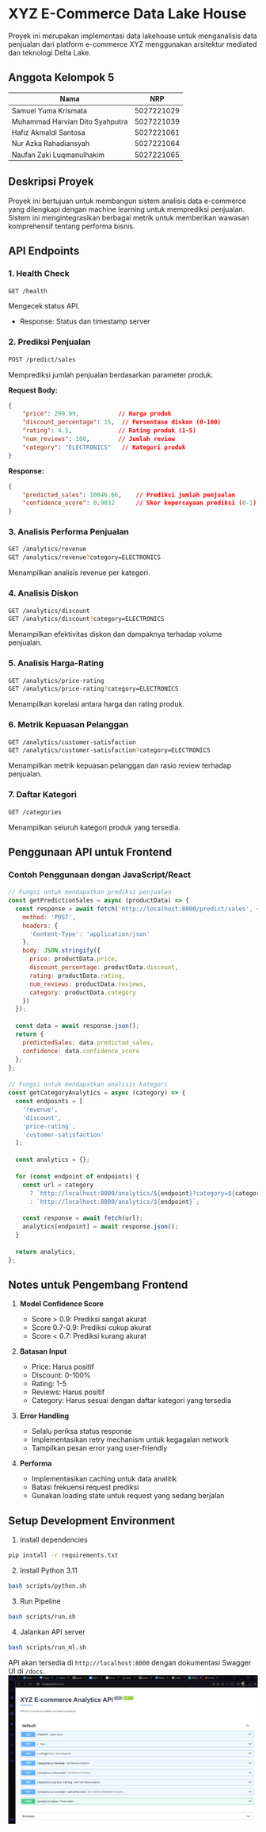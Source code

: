 # XYZ E-Commerce Data Lake House

Proyek ini merupakan implementasi data lakehouse untuk menganalisis data penjualan dari platform e-commerce XYZ menggunakan arsitektur mediated dan teknologi Delta Lake.

## Anggota Kelompok 5

| Nama                            | NRP        |
| ------------------------------- | ---------- |
| Samuel Yuma Krismata            | 5027221029 |
| Muhammad Harvian Dito Syahputra | 5027221039 |
| Hafiz Akmaldi Santosa           | 5027221061 |
| Nur Azka Rahadiansyah           | 5027221064 |
| Naufan Zaki Luqmanulhakim       | 5027221065 |

## Deskripsi Proyek

Proyek ini bertujuan untuk membangun sistem analisis data e-commerce yang dilengkapi dengan machine learning untuk memprediksi penjualan. Sistem ini mengintegrasikan berbagai metrik untuk memberikan wawasan komprehensif tentang performa bisnis.

## API Endpoints

### 1. Health Check
```bash
GET /health
```
Mengecek status API.
- Response: Status dan timestamp server

### 2. Prediksi Penjualan
```bash
POST /predict/sales
```
Memprediksi jumlah penjualan berdasarkan parameter produk.

**Request Body:**
```json
{
    "price": 299.99,           // Harga produk
    "discount_percentage": 15,  // Persentase diskon (0-100)
    "rating": 4.5,             // Rating produk (1-5)
    "num_reviews": 100,        // Jumlah review
    "category": "ELECTRONICS"   // Kategori produk
}
```

**Response:**
```json
{
    "predicted_sales": 10046.66,    // Prediksi jumlah penjualan
    "confidence_score": 0.9832      // Skor kepercayaan prediksi (0-1)
}
```

### 3. Analisis Performa Penjualan
```bash
GET /analytics/revenue
GET /analytics/revenue?category=ELECTRONICS
```
Menampilkan analisis revenue per kategori.

### 4. Analisis Diskon
```bash
GET /analytics/discount
GET /analytics/discount?category=ELECTRONICS
```
Menampilkan efektivitas diskon dan dampaknya terhadap volume penjualan.

### 5. Analisis Harga-Rating
```bash
GET /analytics/price-rating
GET /analytics/price-rating?category=ELECTRONICS
```
Menampilkan korelasi antara harga dan rating produk.

### 6. Metrik Kepuasan Pelanggan
```bash
GET /analytics/customer-satisfaction
GET /analytics/customer-satisfaction?category=ELECTRONICS
```
Menampilkan metrik kepuasan pelanggan dan rasio review terhadap penjualan.

### 7. Daftar Kategori
```bash
GET /categories
```
Menampilkan seluruh kategori produk yang tersedia.

## Penggunaan API untuk Frontend

### Contoh Penggunaan dengan JavaScript/React
```javascript
// Fungsi untuk mendapatkan prediksi penjualan
const getPredictionSales = async (productData) => {
  const response = await fetch('http://localhost:8000/predict/sales', {
    method: 'POST',
    headers: {
      'Content-Type': 'application/json'
    },
    body: JSON.stringify({
      price: productData.price,
      discount_percentage: productData.discount,
      rating: productData.rating,
      num_reviews: productData.reviews,
      category: productData.category
    })
  });
  
  const data = await response.json();
  return {
    predictedSales: data.predicted_sales,
    confidence: data.confidence_score
  };
};

// Fungsi untuk mendapatkan analisis kategori
const getCategoryAnalytics = async (category) => {
  const endpoints = [
    'revenue',
    'discount',
    'price-rating',
    'customer-satisfaction'
  ];

  const analytics = {};
  
  for (const endpoint of endpoints) {
    const url = category 
      ? `http://localhost:8000/analytics/${endpoint}?category=${category}`
      : `http://localhost:8000/analytics/${endpoint}`;
      
    const response = await fetch(url);
    analytics[endpoint] = await response.json();
  }
  
  return analytics;
};
```

## Notes untuk Pengembang Frontend

1. **Model Confidence Score**
   - Score > 0.9: Prediksi sangat akurat
   - Score 0.7-0.9: Prediksi cukup akurat
   - Score < 0.7: Prediksi kurang akurat

2. **Batasan Input**
   - Price: Harus positif
   - Discount: 0-100%
   - Rating: 1-5
   - Reviews: Harus positif
   - Category: Harus sesuai dengan daftar kategori yang tersedia

3. **Error Handling**
   - Selalu periksa status response
   - Implementasikan retry mechanism untuk kegagalan network
   - Tampilkan pesan error yang user-friendly

4. **Performa**
   - Implementasikan caching untuk data analitik
   - Batasi frekuensi request prediksi
   - Gunakan loading state untuk request yang sedang berjalan

## Setup Development Environment

1. Install dependencies
```bash
pip install -r requirements.txt
```

2. Install Python 3.11
```bash
bash scripts/python.sh
```

3. Run Pipeline
```bash
bash scripts/run.sh
```

4. Jalankan API server
```bash
bash scripts/run_ml.sh
```

API akan tersedia di `http://localhost:8000` dengan dokumentasi Swagger UI di `/docs`.
![swagger api](image.png)